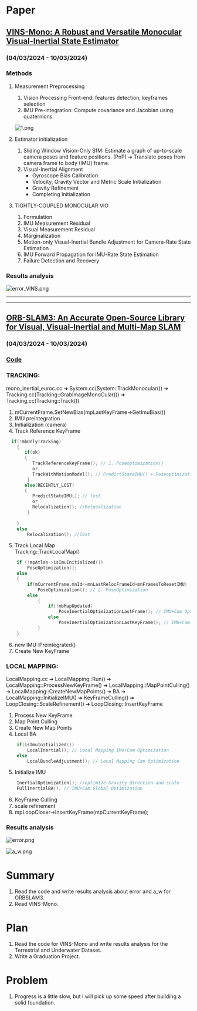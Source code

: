 # Paper
## [VINS-Mono: A Robust and Versatile Monocular Visual-Inertial State Estimator](https://arxiv.org/pdf/1708.03852.pdf)
### (04/03/2024 - 10/03/2024)
### Methods
1. Measurement Preprocessing
    1) Vision Processing Front-end: features detection, keyframes selection
    2) IMU Pre-integration: Compute covariance and Jacobian using quaternions.

    ![1.png](https://github.com/zhangx297/2024-Weekly-Report/blob/main/Pictures%20of%20papers/VINS-Mono_A_Robust_and_Versatile_Monocular_Visual-Inertial_State_Estimator_1.jpg)
    
2. Estimator initialization
    1) Sliding Window Vision-Only SfM: Estimate a graph of up-to-scale camera poses and feature positions. (PnP) ➜ Translate poses from camera frame to body (IMU) frame.
    2) Visual-Inertial Alignment
        * Gyroscope Bias Calibration
        * Velocity, Gravity Vector and Metric Scale Initialization
        * Gravity Refinement
        * Completing Initialization
3. TIGHTLY-COUPLED MONOCULAR VIO
    1) Formulation
    2) IMU Measurement Residual
    3) Visual Measurement Residual
    4) Marginalization
    5) Motion-only Visual-Inertial Bundle Adjustment for Camera-Rate State Estimation
    6) IMU Forward Propagation for IMU-Rate State Estimation
    7) Failure Detection and Recovery

### Results analysis

![error_VINS.png](https://github.com/zhangx297/2024-Weekly-Report/blob/main/Pictures%20of%20papers/error_VINS.jpg)


---------------------------------------------------------------------------------------------------------------------
---------------------------------------------------------------------------------------------------------------------

## [ORB-SLAM3: An Accurate Open-Source Library for Visual, Visual-Inertial and Multi-Map SLAM](https://arxiv.org/abs/2007.11898)
### (04/03/2024 - 10/03/2024)

### [Code](https://github.com/zhangx297/ORBSLAM3)

### TRACKING:
mono_inertial_euroc.cc ➜ System.cc(System::TrackMonocular()) ➜ Tracking.cc(Tracking::GrabImageMonoCular()) ➜ Tracking.cc(Tracking::Track()) 
1. mCurrentFrame.SetNewBias(mpLastKeyFrame->GetImuBias())
2. IMU preintegration
3. Initialization (camera)
4. Track Reference KeyFrame
```c
  if(!mbOnlyTracking)
    {
       if(ok) 
       {               
          TrackReferencekeyFrame(); // 1. Poseoptimization()  
          or
          TrackWithMotionModel(); // PredictStateIMU() + Poseoptimization()
        }    
       else(RECENTLY_LOST)
       {
          PredictStateIMU(); // lost 
          or
          Relocalization(); //Relocalization  
        }
         
    }
    else
        Relocalization(); //lost
```
5. Track Local Map  
    Tracking::TrackLocalMap()
```c
    if (!mpAtlas->isImuInitialized())
        PoseOptimization();
    else
    {
        if(mCurrentFrame.mnId<=mnLastRelocFrameId+mnFramesToResetIMU)
            PoseOptimization(); // 2. PoseOptimization
        else
            {
                if(!mbMapUpdated)
                    PoseInertialOptimizationLastFrame(); // IMU+Cam Optimization    // covariance, Jacobian, update
                else
                    PoseInertialOptimizationLastKeyFrame(); // IMU+Cam Optimization
            }
    }
```
6. new IMU::Preintegrated()
7. Create New KeyFrame

### LOCAL MAPPING:
LocalMapping.cc ➜ LocalMapping::Run() ➜ LocalMapping::ProcessNewKeyFrame() ➜ LocalMapping::MapPointCulling() ➜ LocalMapping::CreateNewMapPoints() ➜ BA ➜ LocalMapping::InitializeIMU() ➜ KeyFrameCulling() ➜ LoopClosing::ScaleRefinement() ➜ LoopClosing::InsertKeyFrame
1. Process New KeyFrame
2. Map Point Culling
3. Create New Map Points
4. Local BA
```c
    if(isImuInitialized())
        LocalInertial(); // Local Mapping IMU+Cam Optimization
    else
        LocalBundleAdjustment(); // Local Mapping Cam Optimization
```
5. Initialize IMU  
```c
    InertialOptimization(); //optimize Gravity direction and scale
    FullInertialBA(); // IMU+Cam Global Optimization
```
6. KeyFrame Culling
7. scale refinement
8. mpLoopCloser->InsertKeyFrame(mpCurrentKeyFrame);

### Results analysis

![error.png](https://github.com/zhangx297/2024-Weekly-Report/blob/main/Pictures%20of%20papers/error.jpg)

![a_w.png](https://github.com/zhangx297/2024-Weekly-Report/blob/main/Pictures%20of%20papers/a_w.jpg)

# Summary
1. Read the code and write results analysis about error and a_w for ORBSLAM3.
2. Read VINS-Mono.  

# Plan
1. Read the code for VINS-Mono and write results analysis for the Terrestrial and Underwater Dataset.
2. Write a Graduation Project.

# Problem
1. Progress is a little slow, but I will pick up some speed after building a solid foundation.
    